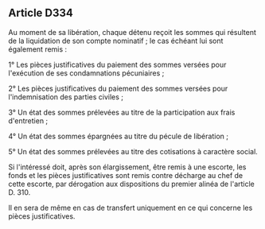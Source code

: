 Article D334
----
Au moment de sa libération, chaque détenu reçoit les sommes qui résultent de la
liquidation de son compte nominatif ; le cas échéant lui sont également remis :

1° Les pièces justificatives du paiement des sommes versées pour l'exécution de
ses condamnations pécuniaires ;

2° Les pièces justificatives du paiement des sommes versées pour l'indemnisation
des parties civiles ;

3° Un état des sommes prélevées au titre de la participation aux frais
d'entretien ;

4° Un état des sommes épargnées au titre du pécule de libération ;

5° Un état des sommes prélevées au titre des cotisations à caractère social.

Si l'intéressé doit, après son élargissement, être remis à une escorte, les
fonds et les pièces justificatives sont remis contre décharge au chef de cette
escorte, par dérogation aux dispositions du premier alinéa de l'article D. 310.

Il en sera de même en cas de transfert uniquement en ce qui concerne les pièces
justificatives.
